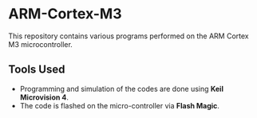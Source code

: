# ARM-Cortex-M3
This repository contains various programs performed on the ARM Cortex M3 microcontroller.

## Tools Used
- Programming and simulation of the codes are done using **Keil Microvision 4**.
- The code is flashed on the micro-controller via **Flash Magic**.
